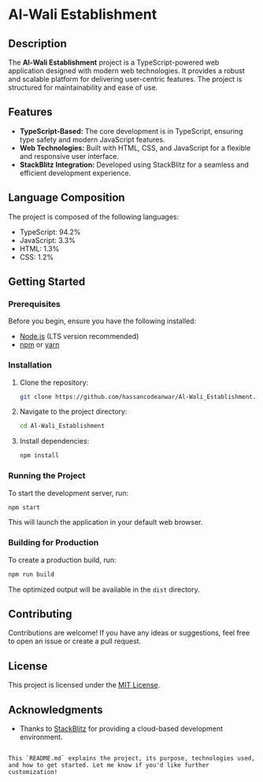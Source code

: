 # Al-Wali Establishment

## Description

The **Al-Wali Establishment** project is a TypeScript-powered web application designed with modern web technologies. It provides a robust and scalable platform for delivering user-centric features. The project is structured for maintainability and ease of use.

## Features

- **TypeScript-Based:** The core development is in TypeScript, ensuring type safety and modern JavaScript features.
- **Web Technologies:** Built with HTML, CSS, and JavaScript for a flexible and responsive user interface.
- **StackBlitz Integration:** Developed using StackBlitz for a seamless and efficient development experience.

## Language Composition

The project is composed of the following languages:
- TypeScript: 94.2%
- JavaScript: 3.3%
- HTML: 1.3%
- CSS: 1.2%

## Getting Started

### Prerequisites

Before you begin, ensure you have the following installed:
- [Node.js](https://nodejs.org/) (LTS version recommended)
- [npm](https://www.npmjs.com/) or [yarn](https://yarnpkg.com/)

### Installation

1. Clone the repository:
   ```bash
   git clone https://github.com/hassancodeanwar/Al-Wali_Establishment.git
   ```

2. Navigate to the project directory:
   ```bash
   cd Al-Wali_Establishment
   ```

3. Install dependencies:
   ```bash
   npm install
   ```

### Running the Project

To start the development server, run:
```bash
npm start
```
This will launch the application in your default web browser.

### Building for Production

To create a production build, run:
```bash
npm run build
```
The optimized output will be available in the `dist` directory.

## Contributing

Contributions are welcome! If you have any ideas or suggestions, feel free to open an issue or create a pull request.

## License

This project is licensed under the [MIT License](LICENSE).

## Acknowledgments

- Thanks to [StackBlitz](https://stackblitz.com/) for providing a cloud-based development environment.
```

This `README.md` explains the project, its purpose, technologies used, and how to get started. Let me know if you'd like further customization!
